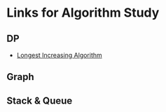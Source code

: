 # Links for Algorithm Study


## DP

* [Longest Increasing Algorithm](https://leetcode.com/problems/longest-increasing-subsequence/discuss/1124961/Python-O(nlogn)-solution-72.03-Faster-Solution)

## Graph


## Stack & Queue
